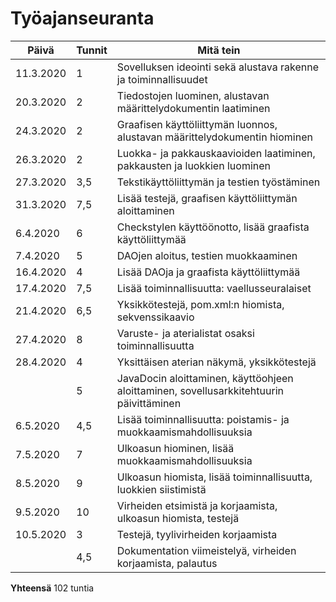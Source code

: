 
# Työajanseuranta

| Päivä | Tunnit | Mitä tein |
| ------ | ------ | ------- |
| 11.3.2020 | 1 | Sovelluksen ideointi sekä alustava rakenne ja toiminnallisuudet |
| 20.3.2020 | 2 | Tiedostojen luominen, alustavan määrittelydokumentin laatiminen |
| 24.3.2020 | 2 | Graafisen käyttöliittymän luonnos, alustavan määrittelydokumentin hiominen |
| 26.3.2020 | 2 | Luokka- ja pakkauskaavioiden laatiminen, pakkausten ja luokkien luominen |
| 27.3.2020 | 3,5 | Tekstikäyttöliittymän ja testien työstäminen |
| 31.3.2020 | 7,5 | Lisää testejä, graafisen käyttöliittymän aloittaminen |
| 6.4.2020 | 6 | Checkstylen käyttöönotto, lisää graafista käyttöliittymää |
| 7.4.2020 | 5 | DAOjen aloitus, testien muokkaaminen |
| 16.4.2020 | 4 | Lisää DAOja ja graafista käyttöliittymää |
| 17.4.2020 | 7,5 | Lisää toiminnallisuutta: vaellusseuralaiset |
| 21.4.2020 | 6,5 | Yksikkötestejä, pom.xml:n hiomista, sekvenssikaavio |
| 27.4.2020 | 8 | Varuste- ja aterialistat osaksi toiminnallisuutta |
| 28.4.2020 | 4 | Yksittäisen aterian näkymä, yksikkötestejä
|  | 5 | JavaDocin aloittaminen, käyttöohjeen aloittaminen, sovellusarkkitehtuurin päivittäminen |
| 6.5.2020 | 4,5 | Lisää toiminnallisuutta: poistamis- ja muokkaamismahdollisuuksia |
| 7.5.2020 | 7 | Ulkoasun hiominen, lisää muokkaamismahdollisuuksia |
| 8.5.2020 | 9 | Ulkoasun hiomista, lisää toiminnallisuutta, luokkien siistimistä |
| 9.5.2020 | 10 | Virheiden etsimistä ja korjaamista, ulkoasun hiomista, testejä |
| 10.5.2020 | 3 | Testejä, tyylivirheiden korjaamista |
| | 4,5 | Dokumentation viimeistelyä, virheiden korjaamista, palautus |

**Yhteensä** 102 tuntia
